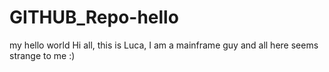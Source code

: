 # GITHUB_Repo-hello
my hello world
Hi all, this is Luca, I am a mainframe guy and all here seems strange to me :)

